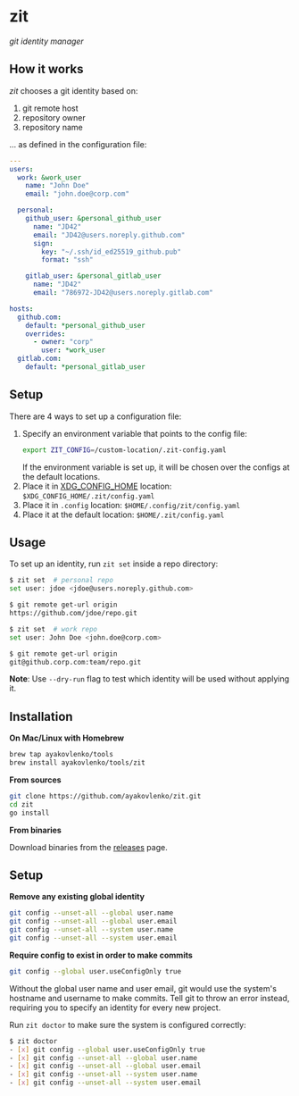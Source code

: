 # zit

_git identity manager_

## How it works

_zit_ chooses a git identity based on:

1. git remote host
2. repository owner
3. repository name

… as defined in the configuration file:

```yaml
---
users:
  work: &work_user
    name: "John Doe"
    email: "john.doe@corp.com"

  personal:
    github_user: &personal_github_user
      name: "JD42"
      email: "JD42@users.noreply.github.com"
      sign:
        key: "~/.ssh/id_ed25519_github.pub"
        format: "ssh"

    gitlab_user: &personal_gitlab_user
      name: "JD42"
      email: "786972-JD42@users.noreply.gitlab.com"

hosts:
  github.com:
    default: *personal_github_user
    overrides:
      - owner: "corp"
        user: *work_user
  gitlab.com:
    default: *personal_gitlab_user
```

## Setup

There are 4 ways to set up a configuration file:

1. Specify an environment variable that points to the config file:
   ```bash
   export ZIT_CONFIG=/custom-location/.zit-config.yaml
   ```
   If the environment variable is set up, it will be chosen over the configs at
   the default locations.
2. Place it in
   [XDG_CONFIG_HOME](https://specifications.freedesktop.org/basedir-spec/0.6/)
   location: `$XDG_CONFIG_HOME/.zit/config.yaml`
3. Place it in `.config` location: `$HOME/.config/zit/config.yaml`
4. Place it at the default location: `$HOME/.zit/config.yaml`

## Usage

To set up an identity, run `zit set` inside a repo directory:

```bash
$ zit set  # personal repo
set user: jdoe <jdoe@users.noreply.github.com>

$ git remote get-url origin
https://github.com/jdoe/repo.git
```

```bash
$ zit set  # work repo
set user: John Doe <john.doe@corp.com>

$ git remote get-url origin
git@github.corp.com:team/repo.git
```

**Note**: Use `--dry-run` flag to test which identity will be used without
applying it.

## Installation

**On Mac/Linux with Homebrew**

```bash
brew tap ayakovlenko/tools
brew install ayakovlenko/tools/zit
```

**From sources**

```bash
git clone https://github.com/ayakovlenko/zit.git
cd zit
go install
```

**From binaries**

Download binaries from the
[releases](https://github.com/ayakovlenko/zit/releases) page.

## Setup

**Remove any existing global identity**

```bash
git config --unset-all --global user.name
git config --unset-all --global user.email
git config --unset-all --system user.name
git config --unset-all --system user.email
```

**Require config to exist in order to make commits**

```bash
git config --global user.useConfigOnly true
```

Without the global user name and user email, git would use the system's hostname
and username to make commits. Tell git to throw an error instead, requiring you
to specify an identity for every new project.

Run `zit doctor` to make sure the system is configured correctly:

```bash
$ zit doctor
- [x] git config --global user.useConfigOnly true
- [x] git config --unset-all --global user.name
- [x] git config --unset-all --global user.email
- [x] git config --unset-all --system user.name
- [x] git config --unset-all --system user.email
```
